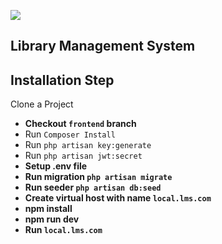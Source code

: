 <p><img src="https://track.infyom.com/assets/img/logo-red-black.png"></p>

## Library Management System

## Installation Step

Clone a Project

- **Checkout `frontend`  branch**
- Run `Composer Install`
- Run `php artisan key:generate`
- Run `php artisan jwt:secret`
- **Setup .env file**
- **Run migration `php artisan migrate`**
- **Run seeder `php artisan db:seed`**
- **Create virtual host with name `local.lms.com`**
- **npm install**
- **npm run dev**
- **Run `local.lms.com`**
